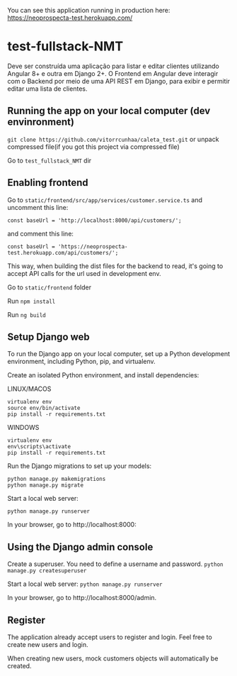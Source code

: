 You can see this application running in production here:
https://neoprospecta-test.herokuapp.com/

# test-fullstack-NMT
Deve ser construída uma aplicação para listar e editar clientes utilizando Angular 8+ e outra em Django 2+. O Frontend em Angular deve interagir com o Backend por meio de uma API REST em Django, para exibir e permitir editar uma lista de clientes.


## Running the app on your local computer (dev envinronment)

`git clone https://github.com/vitorrcunhaa/caleta_test.git` or unpack compressed file(if you got this project via compressed file)

Go to `test_fullstack_NMT` dir

## Enabling frontend

Go to `static/frontend/src/app/services/customer.service.ts`
and uncomment this line:

`const baseUrl = 'http://localhost:8000/api/customers/';`

and comment this line:

`const baseUrl = 'https://neoprospecta-test.herokuapp.com/api/customers/';`

This way, when building the dist files for the backend to read, it's going to accept API calls for the url used in development env.

Go to `static/frontend` folder

Run `npm install`

Run `ng build`


## Setup Django web


To run the Django app on your local computer, set up a Python development environment, including Python, pip, and virtualenv.

Create an isolated Python environment, and install dependencies:

LINUX/MACOS
```
virtualenv env
source env/bin/activate
pip install -r requirements.txt
```
WINDOWS
```
virtualenv env
env\scripts\activate
pip install -r requirements.txt
```
Run the Django migrations to set up your models:
```
python manage.py makemigrations
python manage.py migrate
```
Start a local web server:

`python manage.py runserver`

In your browser, go to http://localhost:8000:


## Using the Django admin console

Create a superuser. You need to define a username and password.
`python manage.py createsuperuser`

Start a local web server:
`python manage.py runserver`

In your browser, go to http://localhost:8000/admin.

## Register

The application already accept users to register and login. Feel free to create new users and login.

When creating new users, mock customers objects will automatically be created.



